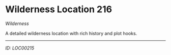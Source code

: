 # Wilderness Location 216

*Wilderness*

A detailed wilderness location with rich history and plot hooks.

---
*ID: LOC00215*